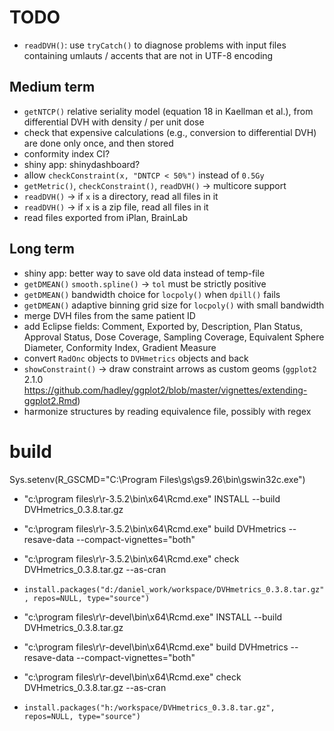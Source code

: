 # TODO

 * `readDVH()`: use `tryCatch()` to diagnose problems with input files containing umlauts / accents that are not in UTF-8 encoding

## Medium term

 * `getNTCP()` relative seriality model (equation 18 in Kaellman et al.), from differential DVH with density / per unit dose
 * check that expensive calculations (e.g., conversion to differential DVH) are done only once, and then stored
 * conformity index CI?
 * shiny app: shinydashboard?
 * allow `checkConstraint(x, "DNTCP < 50%")` instead of `0.5Gy`
 * `getMetric()`, `checkConstraint()`, `readDVH()` -> multicore support
 * `readDVH()` -> if `x` is a directory, read all files in it
 * `readDVH()` -> if `x` is a zip file, read all files in it
 * read files exported from iPlan, BrainLab

## Long term

 * shiny app: better way to save old data instead of temp-file
 * `getDMEAN()` `smooth.spline()` -> `tol` must be strictly positive
 * `getDMEAN()` bandwidth choice for `locpoly()` when `dpill()` fails
 * `getDMEAN()` adaptive binning grid size for `locpoly()` with small bandwidth
 * merge DVH files from the same patient ID
 * add Eclipse fields: Comment, Exported by, Description, Plan Status, Approval Status, Dose Coverage, Sampling Coverage, Equivalent Sphere Diameter, Conformity Index, Gradient Measure
 * convert `RadOnc` objects to `DVHmetrics` objects and back
 * `showConstraint()` -> draw constraint arrows as custom geoms (`ggplot2` 2.1.0 https://github.com/hadley/ggplot2/blob/master/vignettes/extending-ggplot2.Rmd)
 * harmonize structures by reading equivalence file, possibly with regex

# build
Sys.setenv(R_GSCMD="C:\\Program Files\\gs\\gs9.26\\bin\\gswin32c.exe")

 * "c:\program files\r\r-3.5.2\bin\x64\Rcmd.exe" INSTALL --build DVHmetrics_0.3.8.tar.gz
 * "c:\program files\r\r-3.5.2\bin\x64\Rcmd.exe" build DVHmetrics --resave-data --compact-vignettes="both"
 * "c:\program files\r\r-3.5.2\bin\x64\Rcmd.exe" check DVHmetrics_0.3.8.tar.gz --as-cran
 * `install.packages("d:/daniel_work/workspace/DVHmetrics_0.3.8.tar.gz", repos=NULL, type="source")`

 * "c:\program files\r\r-devel\bin\x64\Rcmd.exe" INSTALL --build DVHmetrics_0.3.8.tar.gz
 * "c:\program files\r\r-devel\bin\x64\Rcmd.exe" build DVHmetrics --resave-data --compact-vignettes="both"
 * "c:\program files\r\r-devel\bin\x64\Rcmd.exe" check DVHmetrics_0.3.8.tar.gz --as-cran
 * `install.packages("h:/workspace/DVHmetrics_0.3.8.tar.gz", repos=NULL, type="source")`
